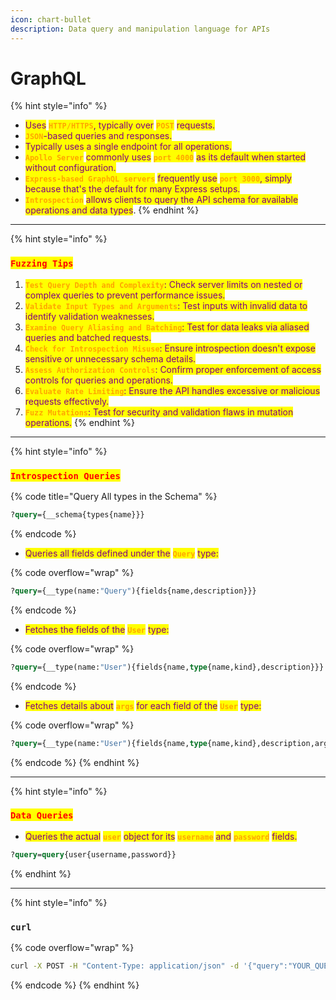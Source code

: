 ```yaml
---
icon: chart-bullet
description: Data query and manipulation language for APIs
---
```


# GraphQL

{% hint style="info" %}
* <mark style="color:purple;">Uses</mark> <mark style="color:orange;">**`HTTP/HTTPS`**</mark><mark style="color:purple;">, typically over</mark> <mark style="color:orange;">**`POST`**</mark> <mark style="color:purple;">requests.</mark>
* <mark style="color:orange;">**`JSON`**</mark><mark style="color:purple;">-based queries and responses.</mark>
* <mark style="color:purple;">Typically uses a single endpoint for all operations.</mark>
* <mark style="color:orange;">**`Apollo Server`**</mark> <mark style="color:purple;">commonly uses</mark> <mark style="color:orange;">**`port 4000`**</mark> <mark style="color:purple;">as its default when started without configuration.</mark>
* <mark style="color:orange;">**`Express-based GraphQL servers`**</mark> <mark style="color:purple;">frequently use</mark> <mark style="color:orange;">**`port 3000`**</mark><mark style="color:purple;">, simply because that's the default for many Express setups.</mark>
* <mark style="color:orange;">**`Introspection`**</mark> <mark style="color:purple;">allows clients to query the API schema for available operations and data types</mark>.
{% endhint %}

***

{% hint style="info" %}
### <mark style="color:red;">`Fuzzing Tips`</mark>

1. <mark style="color:orange;">**`Test Query Depth and Complexity`**</mark><mark style="color:purple;">: Check server limits on nested or complex queries to prevent performance issues.</mark>
2. <mark style="color:orange;">**`Validate Input Types and Arguments`**</mark><mark style="color:purple;">: Test inputs with invalid data to identify validation weaknesses.</mark>
3. <mark style="color:orange;">**`Examine Query Aliasing and Batching`**</mark><mark style="color:purple;">: Test for data leaks via aliased queries and batched requests.</mark>
4. <mark style="color:orange;">**`Check for Introspection Misuse`**</mark><mark style="color:purple;">: Ensure introspection doesn't expose sensitive or unnecessary schema details.</mark>
5. <mark style="color:orange;">**`Assess Authorization Controls`**</mark><mark style="color:purple;">: Confirm proper enforcement of access controls for queries and operations.</mark>
6. <mark style="color:orange;">**`Evaluate Rate Limiting`**</mark><mark style="color:purple;">: Ensure the API handles excessive or malicious requests effectively.</mark>
7. <mark style="color:orange;">**`Fuzz Mutations`**</mark><mark style="color:purple;">: Test for security and validation flaws in mutation operations.</mark>
{% endhint %}

***

{% hint style="info" %}
### <mark style="color:red;">`Introspection Queries`</mark>

{% code title="Query All types in the Schema" %}
```graphql
?query={__schema{types{name}}}
```
{% endcode %}

* <mark style="color:purple;">Queries all fields defined under the</mark> <mark style="color:orange;">**`Query`**</mark>  <mark style="color:purple;">type:</mark>

{% code overflow="wrap" %}
```graphql
?query={__type(name:"Query"){fields{name,description}}}
```
{% endcode %}

* <mark style="color:purple;">Fetches the fields of the</mark> <mark style="color:orange;">**`User`**</mark> <mark style="color:purple;">type:</mark>

{% code overflow="wrap" %}
```graphql
?query={__type(name:"User"){fields{name,type{name,kind},description}}}
```
{% endcode %}

* <mark style="color:purple;">Fetches details about</mark> <mark style="color:orange;">**`args`**</mark> <mark style="color:purple;">for each field of the</mark> <mark style="color:orange;">**`User`**</mark> <mark style="color:purple;">type:</mark>

{% code overflow="wrap" %}
```graphql
?query={__type(name:"User"){fields{name,type{name,kind},description,args{name,type{name,kind}}}}}
```
{% endcode %}
{% endhint %}

***

{% hint style="info" %}
### <mark style="color:red;">`Data Queries`</mark>

* <mark style="color:purple;">Queries the actual</mark> <mark style="color:orange;">**`user`**</mark> <mark style="color:purple;">object for its</mark> <mark style="color:orange;">**`username`**</mark> <mark style="color:purple;">and</mark> <mark style="color:orange;">**`password`**</mark> <mark style="color:purple;">fields.</mark>

```graphql
?query=query{user{username,password}}
```
{% endhint %}

***

{% hint style="info" %}
### `curl`

{% code overflow="wrap" %}
```bash
curl -X POST -H "Content-Type: application/json" -d '{"query":"YOUR_QUERY_HERE"}' http:///graphql
```
{% endcode %}
{% endhint %}
